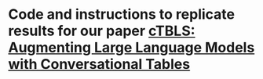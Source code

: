 # Code and instructions to replicate results for our paper [cTBLS: Augmenting Large Language Models with Conversational Tables](https://scholar.google.com/citations?view_op=view_citation&hl=en&user=zaosyNUAAAAJ&citation_for_view=zaosyNUAAAAJ:9yKSN-GCB0IC)
